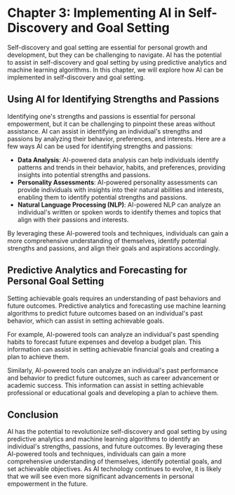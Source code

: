 Chapter 3: Implementing AI in Self-Discovery and Goal Setting
=============================================================

Self-discovery and goal setting are essential for personal growth and development, but they can be challenging to navigate. AI has the potential to assist in self-discovery and goal setting by using predictive analytics and machine learning algorithms. In this chapter, we will explore how AI can be implemented in self-discovery and goal setting.

Using AI for Identifying Strengths and Passions
-----------------------------------------------

Identifying one's strengths and passions is essential for personal empowerment, but it can be challenging to pinpoint these areas without assistance. AI can assist in identifying an individual's strengths and passions by analyzing their behavior, preferences, and interests. Here are a few ways AI can be used for identifying strengths and passions:

* **Data Analysis**: AI-powered data analysis can help individuals identify patterns and trends in their behavior, habits, and preferences, providing insights into potential strengths and passions.
* **Personality Assessments**: AI-powered personality assessments can provide individuals with insights into their natural abilities and interests, enabling them to identify potential strengths and passions.
* **Natural Language Processing (NLP)**: AI-powered NLP can analyze an individual's written or spoken words to identify themes and topics that align with their passions and interests.

By leveraging these AI-powered tools and techniques, individuals can gain a more comprehensive understanding of themselves, identify potential strengths and passions, and align their goals and aspirations accordingly.

Predictive Analytics and Forecasting for Personal Goal Setting
--------------------------------------------------------------

Setting achievable goals requires an understanding of past behaviors and future outcomes. Predictive analytics and forecasting use machine learning algorithms to predict future outcomes based on an individual's past behavior, which can assist in setting achievable goals.

For example, AI-powered tools can analyze an individual's past spending habits to forecast future expenses and develop a budget plan. This information can assist in setting achievable financial goals and creating a plan to achieve them.

Similarly, AI-powered tools can analyze an individual's past performance and behavior to predict future outcomes, such as career advancement or academic success. This information can assist in setting achievable professional or educational goals and developing a plan to achieve them.

Conclusion
----------

AI has the potential to revolutionize self-discovery and goal setting by using predictive analytics and machine learning algorithms to identify an individual's strengths, passions, and future outcomes. By leveraging these AI-powered tools and techniques, individuals can gain a more comprehensive understanding of themselves, identify potential goals, and set achievable objectives. As AI technology continues to evolve, it is likely that we will see even more significant advancements in personal empowerment in the future.
